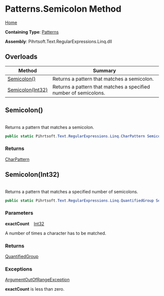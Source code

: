 # Patterns\.Semicolon Method

[Home](../../../../../../README.md)

**Containing Type**: [Patterns](../README.md)

**Assembly**: Pihrtsoft\.Text\.RegularExpressions\.Linq\.dll

## Overloads

| Method | Summary |
| ------ | ------- |
| [Semicolon()](#Pihrtsoft_Text_RegularExpressions_Linq_Patterns_Semicolon) | Returns a pattern that matches a semicolon\. |
| [Semicolon(Int32)](#Pihrtsoft_Text_RegularExpressions_Linq_Patterns_Semicolon_System_Int32_) | Returns a pattern that matches a specified number of semicolons\. |

## Semicolon\(\) <a id="Pihrtsoft_Text_RegularExpressions_Linq_Patterns_Semicolon"></a>

\
Returns a pattern that matches a semicolon\.

```csharp
public static Pihrtsoft.Text.RegularExpressions.Linq.CharPattern Semicolon()
```

### Returns

[CharPattern](../../CharPattern/README.md)

## Semicolon\(Int32\) <a id="Pihrtsoft_Text_RegularExpressions_Linq_Patterns_Semicolon_System_Int32_"></a>

\
Returns a pattern that matches a specified number of semicolons\.

```csharp
public static Pihrtsoft.Text.RegularExpressions.Linq.QuantifiedGroup Semicolon(int exactCount)
```

### Parameters

**exactCount** &ensp; [Int32](https://docs.microsoft.com/en-us/dotnet/api/system.int32)

A number of times a character has to be matched\.

### Returns

[QuantifiedGroup](../../QuantifiedGroup/README.md)

### Exceptions

[ArgumentOutOfRangeException](https://docs.microsoft.com/en-us/dotnet/api/system.argumentoutofrangeexception)

**exactCount** is less than zero\.

